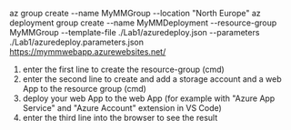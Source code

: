 az group create --name MyMMGroup --location "North Europe"
az deployment group create --name MyMMDeployment --resource-group MyMMGroup --template-file ./Lab1/azuredeploy.json --parameters ./Lab1/azuredeploy.parameters.json
https://mymmwebapp.azurewebsites.net/



1) enter the first line to create the resource-group (cmd)
2) enter the second line to create and add a storage account and a web App to the resource group (cmd)
3) deploy your web App to the web App (for example with "Azure App Service" and "Azure Account" extension in VS Code)
4) enter the third line into the browser to see the result